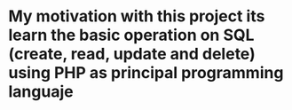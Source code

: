 # My motivation with this project its learn the basic operation on SQL (create, read, update and delete) using PHP as principal programming languaje
